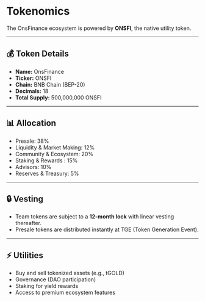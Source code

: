 # Tokenomics

The OnsFinance ecosystem is powered by **ONSFI**, the native utility token.

---

## 💰 Token Details
- **Name:** OnsFinance  
- **Ticker:** ONSFI  
- **Chain:** BNB Chain (BEP-20)  
- **Decimals:** 18  
- **Total Supply:** 500,000,000 ONSFI  

---

## 📊 Allocation
- Presale: 38%  
- Liquidity & Market Making: 12%  
- Community & Ecosystem: 20%  
- Staking & Rewards : 15%  
- Advisors: 10%
- Reserves & Treasury: 5%  

---

## 🔒 Vesting
- Team tokens are subject to a **12-month lock** with linear vesting thereafter.  
- Presale tokens are distributed instantly at TGE (Token Generation Event).  

---

## ⚡ Utilities
- Buy and sell tokenized assets (e.g., tGOLD)  
- Governance (DAO participation)  
- Staking for yield rewards  
- Access to premium ecosystem features

